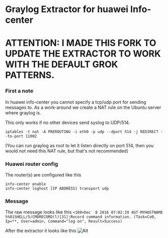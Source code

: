 # Graylog Extractor for huawei Info-center

# ATTENTION: I MADE THIS FORK TO UPDATE THE EXTRACTOR TO WORK WITH THE DEFAULT GROK PATTERNS.

### First a note
In huawei info-center you cannot specify a tcp/udp port for sending messages to.
As a work-around we create a NAT rule on the Ubuntu server where graylog is.

This only works if no other devices send syslog to UDP/514.

`iptables -t nat -A PREROUTING -i eth0 -p udp --dport 514 -j REDIRECT --to-port 11002`

(You can run graylog as root to let it listen directly on port 514, then you would not need this NAT rule, but that's not recommended)

### Huawei router config
The router(s) are configured like this

```
info-center enable
info-center loghost [IP ADDRESS] transport udp
```

### Message
The raw message looks like this
`<189>Dec  8 2016 07:02:39 4GT-MYHOSTNAME %%01SHELL/5/CMDRECORD(l)[31]:Record command information. (Task=Co0, Ip=**, User=admin, Command="log on", Result=Success)`

After the extractor it looks like this
![Alt](https://github.com/tverschuren/graylog-huawei-info-center-extractor/blob/master/screenshot.png "graylog_screenshot")
